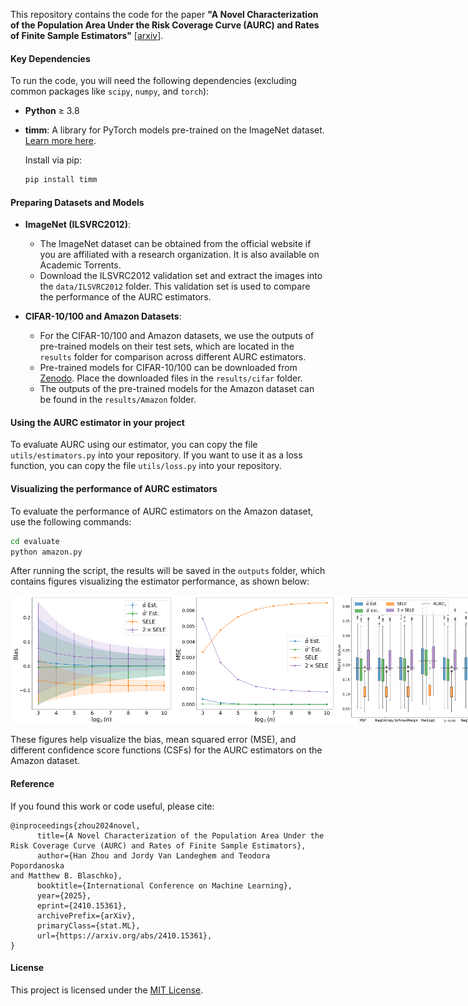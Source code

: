 This repository contains the code for the paper **"A Novel Characterization of the Population Area Under the Risk Coverage Curve (AURC) and Rates of Finite Sample Estimators"** [[arxiv](https://arxiv.org/pdf/2410.15361)].

#### Key Dependencies
To run the code, you will need the following dependencies (excluding common packages like `scipy`, `numpy`, and `torch`):

- **Python** ≥ 3.8
- **timm**: A library for PyTorch models pre-trained on the ImageNet dataset. [Learn more here](https://timm.fast.ai).

  Install via pip:
  ```bash
  pip install timm
  ```

#### Preparing Datasets and Models

- **ImageNet (ILSVRC2012)**:
  - The ImageNet dataset can be obtained from the official website if you are affiliated with a research organization. It is also available on Academic Torrents.
  - Download the ILSVRC2012 validation set and extract the images into the `data/ILSVRC2012` folder. This validation set is used to compare the performance of the AURC estimators.

- **CIFAR-10/100 and Amazon Datasets**:
  - For the CIFAR-10/100 and Amazon datasets, we use the outputs of pre-trained models on their test sets, which are located in the `results` folder for comparison across different AURC estimators.
  - Pre-trained models for CIFAR-10/100 can be downloaded from [Zenodo](https://zenodo.org/records/10724791). Place the downloaded files in the `results/cifar` folder.
  - The outputs of the pre-trained models for the Amazon dataset can be found in the `results/Amazon` folder.

#### Using the AURC estimator in your project

To evaluate AURC using our estimator, you can copy the file `utils/estimators.py` into your repository. If you want to use it as a loss function, you can copy the file `utils/loss.py` into your repository.

#### Visualizing the performance of AURC estimators

To evaluate the performance of AURC estimators on the Amazon dataset, use the following commands:

```bash
cd evaluate
python amazon.py
```
 
After running the script, the results will be saved in the `outputs` folder, which contains figures visualizing the estimator performance, as shown below:
<div style="display: flex; justify-content: space-between;">
  <img src="https://github.com/han678/AsymptoticAURC/blob/63c7630c11a15e37f1c3bf7d454e25fb3fcf84d0/outputs/bias/amazon_bert.png" alt="Bias Figure" width="260">
  <img src="https://github.com/han678/AsymptoticAURC/blob/63c7630c11a15e37f1c3bf7d454e25fb3fcf84d0/outputs/mse/amazon_bert.png" alt="MSE Figure" width="260">
  <img src="https://github.com/han678/AsymptoticAURC/blob/63c7630c11a15e37f1c3bf7d454e25fb3fcf84d0/outputs/csf/amazon_bert.png" alt="CSF Figure" width="240">
</div>
 
These figures help visualize the bias, mean squared error (MSE), and different confidence score functions (CSFs) for the AURC estimators on the Amazon dataset.

#### Reference
If you found this work or code useful, please cite:

```
@inproceedings{zhou2024novel,
      title={A Novel Characterization of the Population Area Under the 
Risk Coverage Curve (AURC) and Rates of Finite Sample Estimators}, 
      author={Han Zhou and Jordy Van Landeghem and Teodora Popordanoska 
and Matthew B. Blaschko},
      booktitle={International Conference on Machine Learning},
      year={2025},
      eprint={2410.15361},
      archivePrefix={arXiv},
      primaryClass={stat.ML},
      url={https://arxiv.org/abs/2410.15361}, 
}
```
#### License

This project is licensed under the [MIT License](https://opensource.org/licenses/MIT).
